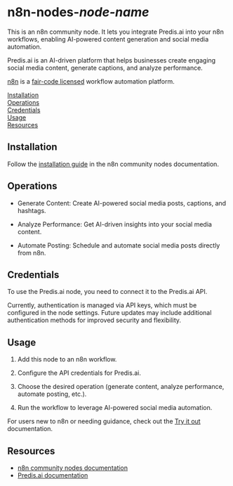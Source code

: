 # n8n-nodes-_node-name_

This is an n8n community node. It lets you integrate Predis.ai into your n8n workflows, enabling AI-powered content generation and social media automation.

Predis.ai is an AI-driven platform that helps businesses create engaging social media content, generate captions, and analyze performance.

[n8n](https://n8n.io/) is a [fair-code licensed](https://docs.n8n.io/reference/license/) workflow automation platform.

[Installation](#installation)  
[Operations](#operations)  
[Credentials](#credentials)  
[Usage](#usage)  <!-- delete if not using this section -->  
[Resources](#resources)  

## Installation

Follow the [installation guide](https://docs.n8n.io/integrations/community-nodes/installation/) in the n8n community nodes documentation.

## Operations

* Generate Content: Create AI-powered social media posts, captions, and hashtags.

* Analyze Performance: Get AI-driven insights into your social media content.

* Automate Posting: Schedule and automate social media posts directly from n8n.

## Credentials

To use the Predis.ai node, you need to connect it to the Predis.ai API.

Currently, authentication is managed via API keys, which must be configured in the node settings. Future updates may include additional authentication methods for improved security and flexibility.

## Usage

1. Add this node to an n8n workflow.

2. Configure the API credentials for Predis.ai.

3. Choose the desired operation (generate content, analyze performance, automate posting, etc.).

4. Run the workflow to leverage AI-powered social media automation.

For users new to n8n or needing guidance, check out the [Try it out](https://docs.n8n.io/try-it-out/) documentation.

## Resources

* [n8n community nodes documentation](https://docs.n8n.io/integrations/community-nodes/)
* [Predis.ai documentation](https://www.predis.ai/)
